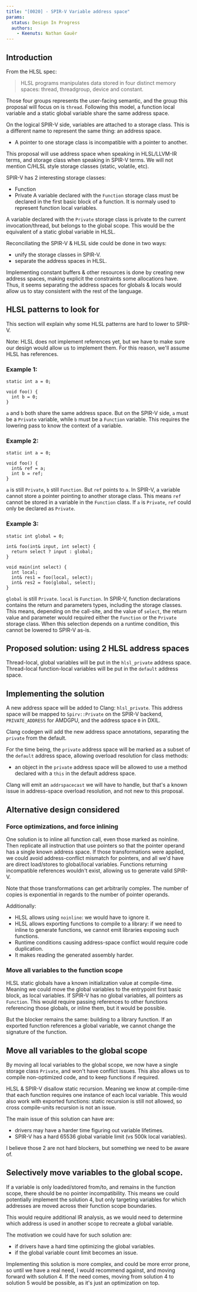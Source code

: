 ```yaml
---
title: "[0020] - SPIR-V Variable address space"
params:
  status: Design In Progress
  authors:
    - Keenuts: Nathan Gauër
---
```


## Introduction

From the HLSL spec:

> HLSL programs manipulates data stored in four distinct memory spaces: thread, threadgroup, device and constant.

Those four groups represents the user-facing semantic, and the group this
proposal will focus on is `thread`.
Following this model, a function local variable and a static global variable
share the same address space.

On the logical SPIR-V side, variables are attached to a storage class. This
is a different name to represent the same thing: an address space.
- A pointer to one storage class is incompatible with a pointer to another.

This proposal will use address space when speaking in HLSL/LLVM-IR terms, and
storage class when speaking in SPIR-V terms.
We will not mention C/HLSL style storage classes (static, volatile, etc).

SPIR-V has 2 interesting storage classes:
 - Function
 - Private
A variable declared with the `Function` storage class must be declared in
the first basic block of a function. It is normaly used to represent function
local variables.

A variable declared with the `Private` storage class is private to the current
invocation/thread, but belongs to the global scope.
This would be the equivalent of a static global variable in HLSL.

Reconciliating the SPIR-V & HLSL side could be done in two ways:
 - unify the storage classes in SPIR-V.
 - separate the address spaces in HLSL.

Implementing constant buffers & other resources is done by creating new
address spaces, making explicit the constraints some allocations have.
Thus, it seems separating the address spaces for globals & locals would
allow us to stay consistent with the rest of the language.

## HLSL patterns to look for

This section will explain why some HLSL patterns are hard to lower to SPIR-V.

Note: HLSL does not implement references yet, but we have to make sure our
design would allow us to implement them. For this reason, we'll assume HLSL
has references.

### Example 1:

```hlsl
static int a = 0;

void foo() {
  int b = 0;
}
```

`a` and `b` both share the same address space. But on the SPIR-V side, `a`
must be a `Private` variable, while `b` must be a `Function` variable.
This requires the lowering pass to know the context of a variable.

### Example 2:

```hlsl
static int a = 0;

void foo() {
  int& ref = a;
  int b = ref;
}
```

`a` is still `Private`, `b` still `Function`. But `ref` points to `a`.
In SPIR-V, a variable cannot store a pointer pointing to another storage class.
This means `ref` cannot be stored in a variable in the `Function` class.
If `a` is `Private`, `ref` could only be declared as `Private`.

### Example 3:

```hlsl
static int global = 0;

int& foo(int& input, int select) {
  return select ? input : global;
}

void main(int select) {
  int local;
  int& res1 = foo(local, select);
  int& res2 = foo(global, select);
}
```

`global` is still `Private`.
`local` is `Function`.
In SPIR-V, function declarations contains the return and parameters types,
including the storage classes.
This means, depending on the call-site, and the value of `select`, the
return value and parameter would required either the `Function` or the
`Private` storage class. When this selection depends on a runtime condition,
this cannot be lowered to SPIR-V as-is.

## Proposed solution: using 2 HLSL address spaces

Thread-local, global variables will be put in the `hlsl_private` address
space. Thread-local function-local variables will be put in the `default`
address space.

## Implementing the solution

A new address space will be added to Clang: `hlsl_private`.
This address space will be mapped to `Spirv::Private` on the SPIR-V backend,
`PRIVATE_ADDRESS` for AMDGPU, and the address space `0` in DXIL.

Clang codegen will add the new address space annotations, separating
the `private` from the default.

For the time being, the `private` address space will be marked as a subset of
the `default` address space, allowing overload resolution for class methods:
- an object in the `private` address space will be allowed to use a method
  declared with a `this` in the default address space.

Clang will emit an `addrspacecast` we will have to handle, but that's a known
issue in address-space overload resolution, and not new to this proposal.

## Alternative design considered

### Force optimizations, and force inlining

One solution is to inline all function call, even those marked as
noinline. Then replicate all instruction that use pointers so that the
pointer operand has a single known address space. If those transformations
were applied, we could avoid address-conflict mismatch for pointers, and all
we'd have are direct load/stores to global/local variables.
Functions returning incompatible references wouldn't exist, allowing us to
generate valid SPIR-V.

Note that those transformations can get arbitrarily complex. The number of
copies is exponential in regards to the number of pointer operands.

Additionally:
- HLSL allows using `noinline`: we would have to ignore it.
- HLSL allows exporting functions to compile to a library: if we need to
  inline to generate functions, we cannot emit libraries exposing such
  functions.
- Runtime conditions causing address-space conflict would require code
  duplication.
- It makes reading the generated assembly harder.

### Move all variables to the function scope

HLSL static globals have a known initialization value at compile-time.
Meaning we could move the global variables to the entrypoint first basic
block, as local variables.
If SPIR-V has no global variables, all pointers as `Function`.
This would require passing references to other functions referencing those
globals, or inline them, but it would be possible.

But the blocker remains the same: building to a library function.
If an exported function references a global variable, we cannot change
the signature of the function.

## Move all variables to the global scope

By moving all local variables to the global scope, we now have a single
storage class `Private`, and won't have conflict issues.
This also allows us to compile non-optimized code, and to keep functions if
required.

HLSL & SPIR-V disallow static recursion. Meaning we know at compile-time
that each function requires one instance of each local variable.
This would also work with exported functions: static recursion is still not
allowed, so cross compile-units recursion is not an issue.

The main issue of this solution can have are:
- drivers may have a harder time figuring out variable lifetimes.
- SPIR-V has a hard 65536 global variable limit (vs 500k local variables).

I believe those 2 are not hard blockers, but something we need to be aware of.

## Selectively move variables to the global scope.

If a variable is only loaded/stored from/to, and remains in the function
scope, there should be no pointer incompatibility.
This means we could potentially implement the solution 4, but only targeting
variables for which addresses are moved across their function scope
boundaries.

This would require additional IR analysis, as we would need to determine
which address is used in another scope to recreate a global variable.

The motivation we could have for such solution are:
- if drivers have a hard time optimizing the global variables.
- if the global variable count limit becomes an issue.

Implementing this solution is more complex, and could be more error prone,
so until we have a real need, I would recommend against, and moving forward
with solution 4. If the need comes, moving from solution 4 to solution 5
would be possible, as it's just an optimization on top.

